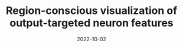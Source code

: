 ---
title: "Region-conscious visualization of output-targeted neuron features"
otherpublications: otherpublications
collection: publications
permalink: /otherpublication/2022-region-cons
date: 2022-10-02
venue: 'Visual Computing'
# paperurl: '/files/pdf/research/Turning the Lights on.pdf'
link: 'https://visualcomputing.jp/vc2022/program/oral/#paper_06'
citation: 'Rui Shi, <a href="https://li-tianxing.github.io/">Tianxing Li</a>, <a href="http://www.graco.c.u-tokyo.ac.jp/yama-lab/index.php">Yasushi Yamaguchi</a>. <i>Visual Computing</i>, 2022, Article No. 40.'
---